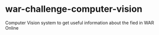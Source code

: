 # war-challenge-computer-vision
Computer Vision system to get useful information about the fied in WAR Online

